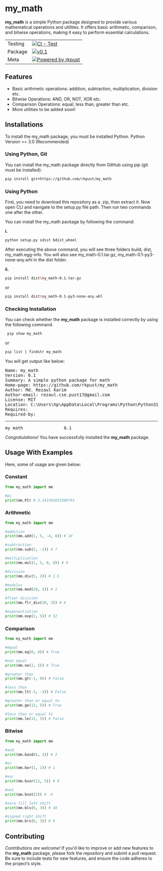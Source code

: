 # my_math
**my_math** is a simple Python package designed to provide various mathematical operations and utilities. It offers basic arithmetic, comparison, and bitwise operations, making it easy to perform essential calculations.
<br/>

| | |
| --- | --- |
| Testing | [![CI - Test](https://github.com/pandas-dev/pandas/actions/workflows/unit-tests.yml/badge.svg)](https://github.com/rkpust/my_math/blob/master/test.py)
| Package | [![v0.1](https://img.shields.io/badge/v-0.1-orange.svg?style=flat&colorA=E1523D&colorB=007D8A)](https://github.com/rkpust/my_math)
| Meta | [![Powered by rkpust](https://img.shields.io/badge/powered%20by-rkpust-orange.svg?style=flat&colorA=E1523D&colorB=007D8A)](https://sites.google.com/view/rkpust) |


## Features
  - Basic arithmetic operations: addition, subtraction, multiplication, division etc.
  - Bitwise Operations: AND, OR, NOT, XOR etc.
  - Comparison Operations: equal, less than, greater than etc.
  - More utilities to be added soon!

## Installations
To install the my_math package, you must be installed Python. Python Version >= 3.0 (Recommended)

### Using Python, Git
You can install the my_math package directly from GitHub using pip (git must be installed):
  ```bash
  pip install git+https://github.com/rkpust/my_math
  ```

### Using Python
First, you need to download this repository as a .zip, then extract it. Now open CLI and navigate to the setup.py file path. Then run two commands one after the other.

You can install the my_math package by following the command:

  **i.**
  ```bash
  python setup.py sdist bdist_wheel
  ```
After executing the above command, you will see three folders build, dist, my_math.egg-info. You will also see my_math-0.1.tar.gz, my_math-0.1-py3-none-any.whl in the dist folder.

  **ii.**
  ```bash
  pip install dist\my_math-0.1.tar.gz
  ```
  or 

  ```bash
  pip install dist\my_math-0.1-py3-none-any.whl
  ```

### Checking Installation
You can check whether the **my_math** package is installed correctly by using the following command.
 ```bash
  pip show my_math
  ```
  or 

  ```bash
  pip list | findstr my_math
  ```

You will get output like below:
<pre>
Name: my_math
Version: 0.1
Summary: A simple python package for math
Home-page: https://github.com/rkpust/my_math
Author: Md. Rezaul Karim
Author-email: rezaul.cse.pust17@gmail.com
License: MIT
Location: C:\Users\hp\AppData\Local\Programs\Python\Python311\Lib\site-packages
Requires:
Required-by:
</pre>
<hr>
<pre>my_math                0.1</pre>

*Congratulations!* You have successfully installed the **my_math** package.

## Usage With Examples
Here, some of usage are given below:
### Constant
```python
from my_math import mm

#pi
print(mm.PI) # 3.141592653589793
```

### Arithmetic
```python
from my_math import mm

#addition
print(mm.add(1, 5, -4, 8)) # 10

#subtraction
print(mm.sub(5, -2)) # 7

#multiplication
print(mm.mul(1, 5, 0, 8)) # 0

#division
print(mm.div(5, 2)) # 2.5

#modulus
print(mm.mod(20, 3)) # 2

#floor division
print(mm.flr_div(20, 3)) # 6

#exponentiation
print(mm.exp(2, 5)) # 32
```

### Comparison
```python
from my_math import mm

#equal
print(mm.eq(0, 0)) # True

#not equal
print(mm.ne(2, 5)) # True

#greater than
print(mm.gt(-1, 0)) # False

#less than
print(mm.lt(-3, -3)) # False

#greater than or equal to
print(mm.ge(12, 5)) # True

#less than or equal to
print(mm.le(12, 5)) # False
```

### Bitwise
```python
from my_math import mm

#and
print(mm.band(6, 3)) # 2

#or
print(mm.bor(1, 1)) # 1

#xor
print(mm.bxor(12, 5)) # 9

#not
print(mm.bnot(3)) # -4

#zero fill left shift
print(mm.bls(6, 3)) # 48

#signed right shift
print(mm.brs(6, 3)) # 0
```

## Contributing
*Contributions are welcome!* If you'd like to improve or add new features to the **my_math** package, please fork the repository and submit a pull request. Be sure to include tests for new features, and ensure the code adheres to the project’s style.
